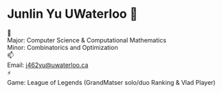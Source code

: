# Junlin Yu UWaterloo 👋
🌱  
Major: Computer Science & Computational Mathematics  
Minor: Combinatorics and Optimization  
📫  
Email: j462yu@uwaterloo.ca  
⚡  
Game: League of Legends (GrandMatser solo/duo Ranking & Vlad Player)
